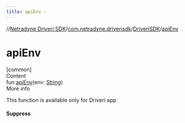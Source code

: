 ```yaml
---
title: apiEnv -
---
```

//[Netradyne Driveri SDK](../../index.md)/[com.netradyne.driverisdk](../index.md)/[DriveriSDK](index.md)/[apiEnv](api-env.md)



# apiEnv  
[common]  
Content  
fun [apiEnv](api-env.md)(env: [String](https://kotlinlang.org/api/latest/jvm/stdlib/kotlin/-string/index.html))  
More info  


This function is available only for Driveri app



#### Suppress  
  



